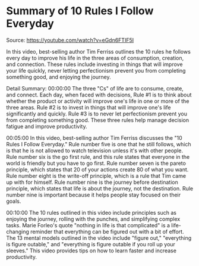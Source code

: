 # Summary of 10 Rules I Follow Everyday

Source: https://youtube.com/watch?v=eGdn6FTIF5I

In this video, best-selling author Tim Ferriss outlines the 10 rules he follows every day to improve his life in the three areas of consumption, creation, and connection. These rules include investing in things that will improve your life quickly, never letting perfectionism prevent you from completing something good, and enjoying the journey.

Detail Summary: 
00:00:00
The three "Cs" of life are to consume, create, and connect. Each day, when faced with decisions, Rule #1 is to think about whether the product or activity will improve one's life in one or more of the three areas. Rule #2 is to invest in things that will improve one's life significantly and quickly. Rule #3 is to never let perfectionism prevent you from completing something good. These three rules help manage decision fatigue and improve productivity.

00:05:00
In this video, best-selling author Tim Ferriss discusses the "10 Rules I Follow Everyday." Rule number five is one that he still follows, which is that he is not allowed to watch television unless it's with other people. Rule number six is the go first rule, and this rule states that everyone in the world is friendly but you have to go first. Rule number seven is the pareto principle, which states that 20 of your actions create 80 of what you want. Rule number eight is the write-off principle, which is a rule that Tim came up with for himself. Rule number nine is the journey before destination principle, which states that life is about the journey, not the destination. Rule number nine is important because it helps people stay focused on their goals.

00:10:00
The 10 rules outlined in this video include principles such as enjoying the journey, rolling with the punches, and simplifying complex tasks. Marie Forleo's quote "nothing in life is that complicated" is a life-changing reminder that everything can be figured out with a bit of effort. The 13 mental models outlined in the video include "figure out," "everything is figure outable," and "everything is figure outable if you roll up your sleeves." This video provides tips on how to learn faster and increase productivity.


